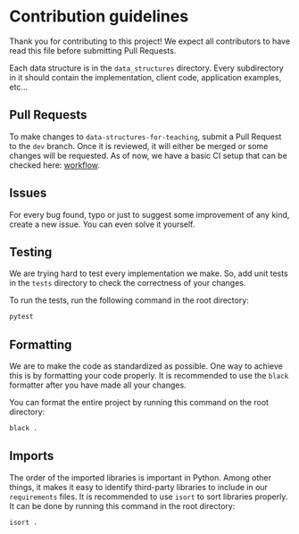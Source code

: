 # Contribution guidelines

Thank you for contributing to this project! We expect all contributors to have read this file before submitting Pull Requests.

Each data structure is in the `data_structures` directory. Every subdirectory in it should contain the implementation, client code, application examples, etc...

## Pull Requests

To make changes to `data-structures-for-teaching`, submit a Pull Request to the `dev` branch. Once it is reviewed, it will either be merged or some changes will be requested. As of now, we have a basic CI setup that can be checked here: [workflow](https://github.com/albexl/data-structures-for-teaching/blob/dev/.github/workflows/check.yaml).

## Issues

For every bug found, typo or just to suggest some improvement of any kind, create a new issue. You can even solve it yourself.

## Testing

We are trying hard to test every implementation we make. So, add unit tests in the `tests` directory to check the correctness of your changes.

To run the tests, run the following command in the root directory:

```bash
pytest
```

## Formatting

We are to make the code as standardized as possible. One way to achieve this is by formatting your code properly. It is recommended to use the `black` formatter after you have made all your changes.

You can format the entire project by running this command on the root directory:

```bash
black .
```

## Imports

The order of the imported libraries is important in Python. Among other things, it makes it easy to identify third-party libraries to include in our `requirements` files. It is recommended to use `isort` to sort libraries properly. It can be done by running this command in the root directory:

```bash
isort .
```
